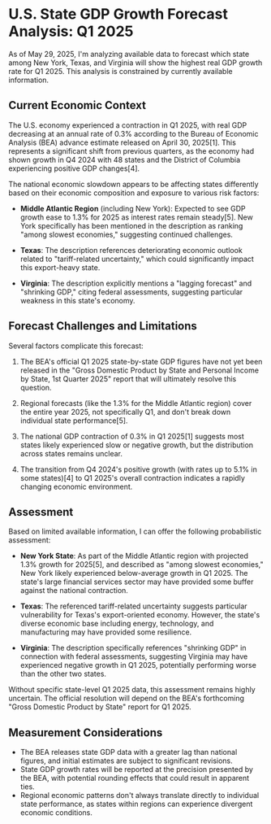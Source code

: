# U.S. State GDP Growth Forecast Analysis: Q1 2025

As of May 29, 2025, I'm analyzing available data to forecast which state among New York, Texas, and Virginia will show the highest real GDP growth rate for Q1 2025. This analysis is constrained by currently available information.

## Current Economic Context

The U.S. economy experienced a contraction in Q1 2025, with real GDP decreasing at an annual rate of 0.3% according to the Bureau of Economic Analysis (BEA) advance estimate released on April 30, 2025[1]. This represents a significant shift from previous quarters, as the economy had shown growth in Q4 2024 with 48 states and the District of Columbia experiencing positive GDP changes[4].

The national economic slowdown appears to be affecting states differently based on their economic composition and exposure to various risk factors:

- **Middle Atlantic Region** (including New York): Expected to see GDP growth ease to 1.3% for 2025 as interest rates remain steady[5]. New York specifically has been mentioned in the description as ranking "among slowest economies," suggesting continued challenges.

- **Texas**: The description references deteriorating economic outlook related to "tariff-related uncertainty," which could significantly impact this export-heavy state.

- **Virginia**: The description explicitly mentions a "lagging forecast" and "shrinking GDP," citing federal assessments, suggesting particular weakness in this state's economy.

## Forecast Challenges and Limitations

Several factors complicate this forecast:

1. The BEA's official Q1 2025 state-by-state GDP figures have not yet been released in the "Gross Domestic Product by State and Personal Income by State, 1st Quarter 2025" report that will ultimately resolve this question.

2. Regional forecasts (like the 1.3% for the Middle Atlantic region) cover the entire year 2025, not specifically Q1, and don't break down individual state performance[5].

3. The national GDP contraction of 0.3% in Q1 2025[1] suggests most states likely experienced slow or negative growth, but the distribution across states remains unclear.

4. The transition from Q4 2024's positive growth (with rates up to 5.1% in some states)[4] to Q1 2025's overall contraction indicates a rapidly changing economic environment.

## Assessment

Based on limited available information, I can offer the following probabilistic assessment:

- **New York State**: As part of the Middle Atlantic region with projected 1.3% growth for 2025[5], and described as "among slowest economies," New York likely experienced below-average growth in Q1 2025. The state's large financial services sector may have provided some buffer against the national contraction.

- **Texas**: The referenced tariff-related uncertainty suggests particular vulnerability for Texas's export-oriented economy. However, the state's diverse economic base including energy, technology, and manufacturing may have provided some resilience.

- **Virginia**: The description specifically references "shrinking GDP" in connection with federal assessments, suggesting Virginia may have experienced negative growth in Q1 2025, potentially performing worse than the other two states.

Without specific state-level Q1 2025 data, this assessment remains highly uncertain. The official resolution will depend on the BEA's forthcoming "Gross Domestic Product by State" report for Q1 2025.

## Measurement Considerations

- The BEA releases state GDP data with a greater lag than national figures, and initial estimates are subject to significant revisions.
- State GDP growth rates will be reported at the precision presented by the BEA, with potential rounding effects that could result in apparent ties.
- Regional economic patterns don't always translate directly to individual state performance, as states within regions can experience divergent economic conditions.